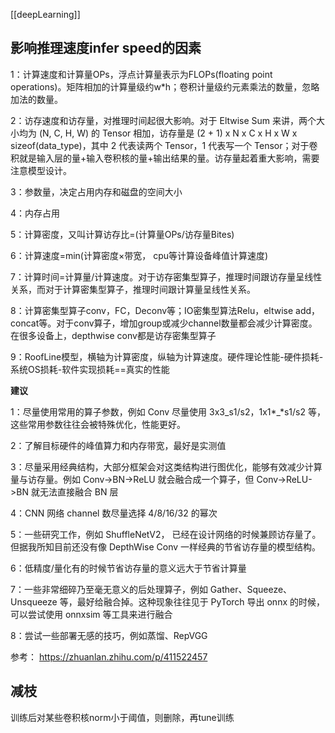 [[deepLearning]]

## 影响推理速度infer speed的因素

1：计算速度和计算量OPs，浮点计算量表示为FLOPs(floating point operations)。矩阵相加的计算量级约w*h；卷积计量级约元素乘法的数量，忽略加法的数量。

2：访存速度和访存量，对推理时间起很大影响。对于 Eltwise Sum 来讲，两个大小均为 (N, C, H, W) 的 Tensor 相加，访存量是 (2 + 1) x N x C x H x W x sizeof(data_type)，其中 2 代表读两个 Tensor，1 代表写一个 Tensor；对于卷积就是输入层的量+输入卷积核的量+输出结果的量。访存量起着重大影响，需要注意模型设计。

3：参数量，决定占用内存和磁盘的空间大小

4：内存占用

5：计算密度，又叫计算访存比=(计算量OPs/访存量Bites)

6：计算速度=min(计算密度×带宽， cpu等计算设备峰值计算速度)

7：计算时间=计算量/计算速度。对于访存密集型算子，推理时间跟访存量呈线性关系，而对于计算密集型算子，推理时间跟计算量呈线性关系。

8：计算密集型算子conv，FC，Deconv等；IO密集型算法Relu，eltwise add，concat等。对于conv算子，增加group或减少channel数量都会减少计算密度。在很多设备上，depthwise conv都是访存密集型算子

9：RoofLine模型，横轴为计算密度，纵轴为计算速度。硬件理论性能-硬件损耗-系统OS损耗-软件实现损耗==真实的性能

**建议**

1：尽量使用常用的算子参数，例如 Conv 尽量使用 3x3_s1/s2，1x1*_*s1/s2 等，这些常用参数往往会被特殊优化，性能更好。

2：了解目标硬件的峰值算力和内存带宽，最好是实测值

3：尽量采用经典结构，大部分框架会对这类结构进行图优化，能够有效减少计算量与访存量。例如 Conv->BN->ReLU 就会融合成一个算子，但 Conv->ReLU->BN 就无法直接融合 BN 层

4：CNN 网络 channel 数尽量选择 4/8/16/32 的幂次

5：一些研究工作，例如 ShuffleNetV2， 已经在设计网络的时候兼顾访存量了。但据我所知目前还没有像 DepthWise Conv 一样经典的节省访存量的模型结构。

6：低精度/量化有的时候节省访存量的意义远大于节省计算量

7：一些非常细碎乃至毫无意义的后处理算子，例如 Gather、Squeeze、Unsqueeze 等，最好给融合掉。这种现象往往见于 PyTorch 导出 onnx 的时候，可以尝试使用 onnxsim 等工具来进行融合

8：尝试一些部署无感的技巧，例如蒸馏、RepVGG

参考：
https://zhuanlan.zhihu.com/p/411522457

## 减枝

训练后对某些卷积核norm小于阈值，则删除，再tune训练